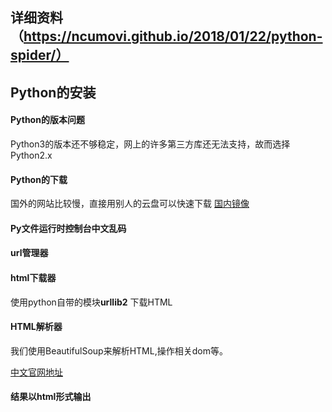 
## 详细资料（https://ncumovi.github.io/2018/01/22/python-spider/）

## Python的安装

#### Python的版本问题

Python3的版本还不够稳定，网上的许多第三方库还无法支持，故而选择Python2.x

#### Python的下载

 国外的网站比较慢，直接用别人的云盘可以快速下载 [国内镜像](https://pan.baidu.com/s/1kU5OCOB#list/path=%2Fpub%2Fpython)

#### Py文件运行时控制台中文乱码

#### url管理器 

#### html下载器

使用python自带的模块**urllib2** 下载HTML

#### HTML解析器

我们使用BeautifulSoup来解析HTML,操作相关dom等。

[中文官网地址](http://beautifulsoup.readthedocs.io/zh_CN/v4.4.0/)

#### 结果以html形式输出

    

